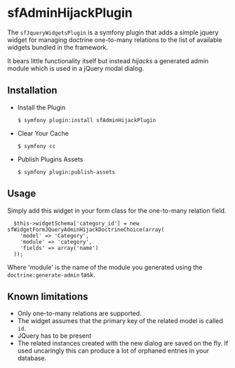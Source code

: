 # sfAdminHijackPlugin

The `sfJqueryWidgetsPlugin` is a symfony plugin that adds a simple jquery widget for managing doctrine one-to-many relations to the list of available widgets bundled in the framework.

It bears little functionality itself but instead *hijacks* a generated admin module which is used in a jQuery modal dialog.

## Installation

  * Install the Plugin
  
        $ symfony plugin:install sfAdminHijackPlugin
      
  * Clear Your Cache
  
        $ symfony cc
  
  * Publish Plugins Assets
  
        $ symfony plugin:publish-assets

## Usage

Simply add this widget in your form class for the one-to-many relation field.

      $this->widgetSchema['category_id'] = new sfWidgetFormJQueryAdminHijackDoctrineChoice(array(
        'model' => 'Category',
        'module' => 'category',
        'fields' => array('name')
      ));

Where 'module' is the name of the module you generated using the ``doctrine:generate-admin`` task.

## Known limitations

  * Only one-to-many relations are supported.
  * The widget assumes that the primary key of the related model is called ``id``.
  * JQuery has to be present
  * The related instances created with the new dialog are saved on the fly. If used uncaringly this can produce a lot of orphaned entries in your database.
